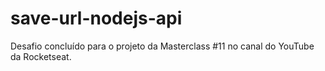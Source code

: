 # save-url-nodejs-api
Desafio concluído para o projeto da Masterclass #11 no canal do YouTube da Rocketseat.
